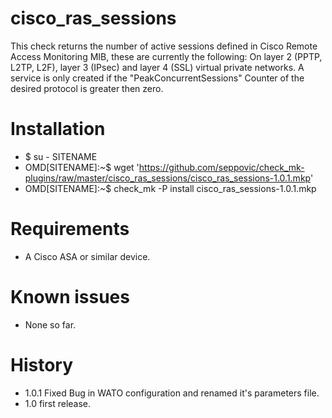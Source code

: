 # cisco_ras_sessions 
This check returns the number of active sessions defined in Cisco Remote Access Monitoring MIB, these are currently the following: On layer 2 (PPTP, L2TP, L2F), layer 3 (IPsec) and layer 4 (SSL) virtual private networks. A service is only created if the "PeakConcurrentSessions" Counter of the desired protocol is greater then zero.

# Installation
* $ su - SITENAME
* OMD[SITENAME]:~$ wget 'https://github.com/seppovic/check_mk-plugins/raw/master/cisco_ras_sessions/cisco_ras_sessions-1.0.1.mkp'
* OMD[SITENAME]:~$ check_mk -P install cisco_ras_sessions-1.0.1.mkp

# Requirements
* A Cisco ASA or similar device.

# Known issues
* None so far.

# History
* 1.0.1 Fixed Bug in WATO configuration and renamed it's parameters file.
* 1.0   first release.
